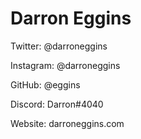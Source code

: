 # Darron Eggins

Twitter: @darroneggins

Instagram: @darroneggins

GitHub: @eggins

Discord: Darron#4040

Website: darroneggins.com
